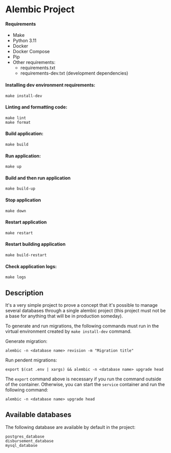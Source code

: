 # Alembic Project

#### Requirements

- Make
- Python 3.11
- Docker
- Docker Compose
- Pip
- Other requirements:
    - requirements.txt
    - requirements-dev.txt (development dependencies)

#### Installing dev environment requirements:

```shell
make install-dev
```

#### Linting and formatting code:

```shell
make lint
make format
```

#### Build application:

```shell
make build
```

#### Run application:

```shell
make up
```

#### Build and then run application
```shell
make build-up
```

#### Stop application

```shell
make down
```

#### Restart application

```shell
make restart
```

#### Restart building application

```shell
make build-restart
```

#### Check application logs:

```shell
make logs
```

## Description

It's a very simple project to prove a concept that it's possible to manage several databases through a single alembic project (this project must not be a base for anything that will be in production someday).

To generate and run migrations, the following commands must run in the virtual environment created by `make install-dev` command.

Generate migration:

```shell
alembic -n <database name> revision -m "Migration title"
```

Run pendent migrations:

```shell
export $(cat .env | xargs) && alembic -n <database name> upgrade head
```

The `export` command above is necessary if you run the command outside of the container. Otherwise, you can start the `service` container and run the following command:

```shell
alembic -n <database name> upgrade head
```

## Available databases

The following database are available by default in the project:

```text
postgres_database
disbursement_database
mysql_database
```
